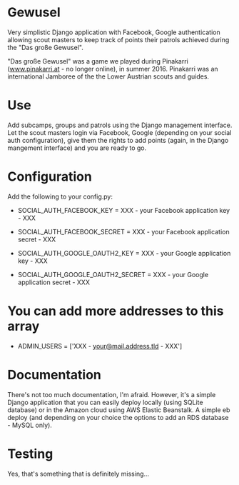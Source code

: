 Gewusel
=======

Very simplistic Django application with Facebook, Google
authentication allowing scout masters to keep track of points
their patrols achieved during the "Das große Gewusel".

"Das große Gewusel" was a game we played during Pinakarri
(www.pinakarri.at - no longer online), in summer 2016. Pinakarri
was an international Jamboree of the the Lower Austrian scouts and guides.

Use
===

Add subcamps, groups and patrols using the Django management interface.
Let the scout masters login via Facebook, Google (depending on your
social auth configuration), give them the rights to add points (again,
in the Django mangement interface) and you are ready to go.

Configuration
=============

Add the following to your config.py:
- SOCIAL_AUTH_FACEBOOK_KEY = XXX - your Facebook application key - XXX
- SOCIAL_AUTH_FACEBOOK_SECRET = XXX - your Facebook application secret - XXX

- SOCIAL_AUTH_GOOGLE_OAUTH2_KEY = XXX - your Google application key - XXX
- SOCIAL_AUTH_GOOGLE_OAUTH2_SECRET = XXX - your Google application secret - XXX

# You can add more addresses to this array
- ADMIN_USERS = ['XXX - your@mail.address.tld - XXX']

Documentation
=============

There's not too much documentation, I'm afraid. However, it's a simple
Django application that you can easily deploy locally (using SQLite
database) or in the Amazon cloud using AWS Elastic Beanstalk. A simple
eb deploy (and depending on your choice the options to add an RDS
database - MySQL only).

Testing
=======

Yes, that's something that is definitely missing...
